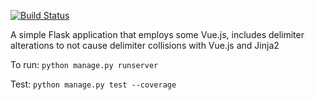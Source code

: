 [![Build Status](https://travis-ci.org/mdublin/Flask-VueJS-CRUD-template.svg?branch=master)](https://travis-ci.org/mdublin/Flask-VueJS-CRUD-template)

A simple Flask application that employs some Vue.js, includes delimiter alterations to not cause delimiter collisions with Vue.js and Jinja2

To run: 
`python manage.py runserver`

Test:
`python manage.py test --coverage`

